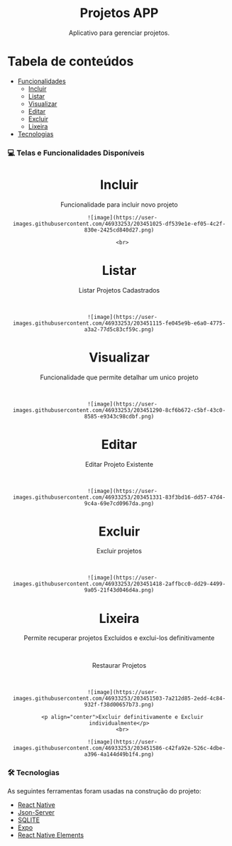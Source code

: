 <h1 align="center">Projetos APP</h1>

<p align="center">Aplicativo para gerenciar projetos.</p>

Tabela de conteúdos
=================
<!--ts-->
   * [Funcionalidades](#-telas-e-funcionalidades-disponíveis)
      * [Incluir](#incluir)
      * [Listar](#listar)
      * [Visualizar](#visualizar)
      * [Editar](#editar)
      * [Excluir](#excluir)
      * [Lixeira](#lixeira)
   * [Tecnologias](#-tecnologias)
<!--te-->

### 💻 Telas e Funcionalidades Disponíveis
<div align="center">
      <h1 align="center">Incluir</h1>
      <p align="center">Funcionalidade para incluir novo projeto</p>
      
      ![image](https://user-images.githubusercontent.com/46933253/203451025-df539e1e-ef05-4c2f-830e-2425cd840d27.png)
      
      <br>
      
</div>
<div align="center">
      <h1 align="center">Listar</h1>
      <p align="center">Listar Projetos Cadastrados</p>
      <br>
      
      ![image](https://user-images.githubusercontent.com/46933253/203451115-fe045e9b-e6a0-4775-a3a2-77d5c83cf59c.png)

</div>
<div align="center">
      <h1 align="center">Visualizar</h1>
      <p align="center">Funcionalidade que permite detalhar um unico projeto</p>
      <br>
      
      ![image](https://user-images.githubusercontent.com/46933253/203451290-8cf6b672-c5bf-43c0-8585-e9343c98cdbf.png)

</div>
<div align="center">
      <h1 align="center">Editar</h1>
      <p align="center">Editar Projeto Existente</p>
      <br>
      
      ![image](https://user-images.githubusercontent.com/46933253/203451331-83f3bd16-dd57-47d4-9c4a-69e7cd0967da.png)

</div>
<div align="center">
      <h1 align="center">Excluir</h1>
      <p align="center">Excluir projetos</p>
      <br>
      
      ![image](https://user-images.githubusercontent.com/46933253/203451418-2affbcc0-dd29-4499-9a05-21f43d046d4a.png)

</div>

<div align="center">
      <h1 align="center">Lixeira</h1>
      <p align="center">Permite recuperar projetos Excluidos e exclui-los definitivamente</p>
      <br>
      <p align="center">Restaurar Projetos</p>
      <br>
      
      ![image](https://user-images.githubusercontent.com/46933253/203451503-7a212d85-2edd-4c84-932f-f38d00657b73.png)
      
      <p align="center">Excluir definitivamente e Excluir individualmente</p>
      <br>
      
      ![image](https://user-images.githubusercontent.com/46933253/203451586-c42fa92e-526c-4dbe-a396-4a144d49b1f4.png)

</div>

### 🛠 Tecnologias

As seguintes ferramentas foram usadas na construção do projeto:

- [React Native](https://reactnative.dev/)
- [Json-Server](https://www.npmjs.com/package/json-server)
- [SQLITE](https://docs.expo.dev/versions/latest/sdk/sqlite/)
- [Expo](https://expo.dev/)
- [React Native Elements](https://reactnativeelements.com/)

